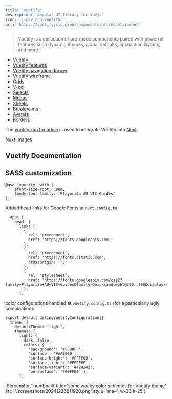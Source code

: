 ```yaml
---
title: 'vuetify'
description: 'popular UI library for Vuejs'
icon: 'i-devicon:vuetify'
url: 'https://vuetifyjs.com/en/components/all/#containment'
---
```


>  Vuetify is a collection of pre-made components paired with powerful features such dynamic themes, global defaults, application layouts, and more. 

- [Vuetify](https://vuetifyjs.com/en/)
- [Vuetify features](https://vuetifyjs.com/en/introduction/why-vuetify/#feature-guides)
- [Vuetify navigation drawer](https://vuetifyjs.com/en/components/navigation-drawers/#bottom-drawer)
- [Vuetify wireframe](https://vuetifyjs.com/en/getting-started/wireframes/#examples)
- [Grids](https://vuetifyjs.com/en/components/grids/)
- [V-col](https://vuetifyjs.com/en/api/v-col/)
- [Selects](https://vuetifyjs.com/en/components/selects/#usage)
- [Menus](https://vuetifyjs.com/en/components/menus/#usage)
- [Sheets](https://vuetifyjs.com/en/components/sheets/#anatomy)
- [Breakpoints](https://vuetifyjs.com/en/features/display-and-platform/#breakpoints-and-thresholds)
- [Avatars](https://vuetifyjs.com/en/components/avatars/#anatomy)
- [Borders](https://vuetifyjs.com/en/styles/borders/#theme-colors)

The [vuetify-nuxt-module](https://nuxt.vuetifyjs.com/) is used to integrate Vuetify into [Nuxt](/nuxt).

[Nuxt Images](https://content.nuxt.com/usage/markdown#images)

## Vuetify Documentation


## SASS customization

```{css}
@use 'vuetify' with (
    $font-size-root: .9em,
    $body-font-family: 'Playwrite AU VIC Guides'
);
```

Added head links for Google Fonts at `nuxt.config.ts`
```{json}
  app: {
    head: {
      link: [
        {
          rel: 'preconnect',
          href: 'https://fonts.googleapis.com',
        },
        {
          rel: 'preconnect',
          href: 'https://fonts.gstatic.com',
          crossorigin: '',
        },
        {
          rel: 'stylesheet',
          href: 'https://fonts.googleapis.com/css2?family=Playwrite+AU+VIC+Guides&family=Quicksand:wght@300..700&display=swap',
        },
      ],

```

color configurations handled at `vuetify.config.ts` (for a particularly ugly combination):
```
export default defineVuetifyConfiguration({
  theme: {
    defaultTheme: 'light',
    themes: {
      light: {
        dark: false,
        colors: {
          'background': '#FF00FF',
          'surface': '#AA0000',
          'surface-bright': '#FFFF00',
          'surface-light': '#EEEEEE',
          'surface-variant': '#424242',
          'on-surface': '#00FF00' },
      },
```

:ScreenshotThumbnail{ title='some wacky color schemes for Vuetify theme' src='/screenshots/20241226211920.png' style='ma-4 w-33 h-25'}
